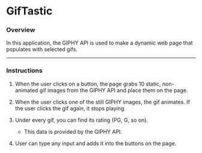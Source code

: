 # GifTastic

### Overview

In this application, the GIPHY API is used to make a dynamic web page that populates with selected gifs.

- - -

### Instructions

1. When the user clicks on a button, the page grabs 10 static, non-animated gif images from the GIPHY API and place them on the page.

2. When the user clicks one of the still GIPHY images, the gif animates. If the user clicks the gif again, it stops playing.

3. Under every gif, you can find its rating (PG, G, so on).
   * This data is provided by the GIPHY API.

6. User can type any input and adds it into the buttons on the page.